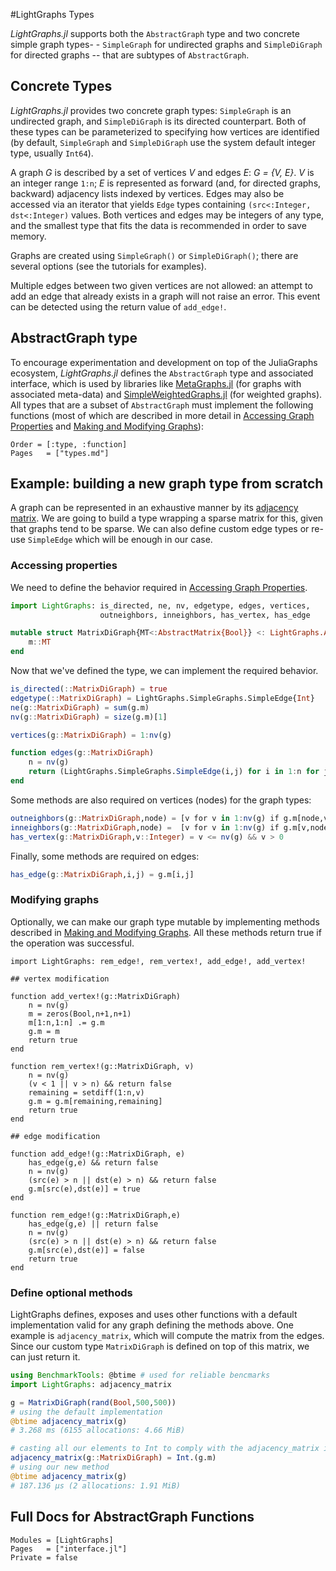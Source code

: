 #LightGraphs Types

*LightGraphs.jl* supports both the `AbstractGraph` type and two concrete simple graph types- - `SimpleGraph` for undirected graphs and `SimpleDiGraph` for directed graphs -- that are subtypes of `AbstractGraph`.

## Concrete Types

*LightGraphs.jl* provides two concrete graph types: `SimpleGraph` is an undirected graph, and `SimpleDiGraph` is its directed counterpart. Both of these types can be parameterized to specifying how vertices are identified (by default, `SimpleGraph` and `SimpleDiGraph` use the system default integer type, usually `Int64`).

A graph *G* is described by a set of vertices *V* and edges *E*: *G = {V, E}*. *V* is an integer range `1:n`; *E* is represented as forward (and, for directed graphs, backward) adjacency lists indexed by vertices. Edges may also be accessed via an iterator that yields `Edge` types containing `(src<:Integer, dst<:Integer)` values. Both vertices and edges may be integers of any type, and the smallest type that fits the data is recommended in order to save memory.

Graphs are created using `SimpleGraph()` or `SimpleDiGraph()`; there are several options (see the tutorials for examples).

Multiple edges between two given vertices are not allowed: an attempt to add an edge that already exists in a graph will not raise an error. This event can be detected using the return value of `add_edge!`.

## AbstractGraph type

To encourage experimentation and development on top of the JuliaGraphs ecosystem, *LightGraphs.jl* defines the `AbstractGraph` type and associated interface,
which is used by libraries like [MetaGraphs.jl](https://github.com/JuliaGraphs/MetaGraphs.jl) (for graphs with associated meta-data) and [SimpleWeightedGraphs.jl](https://github.com/JuliaGraphs/SimpleWeightedGraphs.jl) (for weighted graphs). All types that are a subset of `AbstractGraph` must implement the following functions (most of which are described in more detail in [Accessing Graph Properties](@ref) and [Making and Modifying Graphs](@ref)):

```@index
Order = [:type, :function]
Pages   = ["types.md"]
```

## Example: building a new graph type from scratch

A graph can be represented in an exhaustive manner by its
[adjacency matrix](https://en.wikipedia.org/wiki/Adjacency_matrix).
We are going to build a type wrapping a sparse matrix for this, given that
graphs tend to be sparse. We can also define custom edge types or re-use
`SimpleEdge` which will be enough in our case.

### Accessing properties

We need to define the behavior required in [Accessing Graph Properties](@ref).

```julia
import LightGraphs: is_directed, ne, nv, edgetype, edges, vertices,
                    outneighbors, inneighbors, has_vertex, has_edge

mutable struct MatrixDiGraph{MT<:AbstractMatrix{Bool}} <: LightGraphs.AbstractGraph{Int}
    m::MT
end
```

Now that we've defined the type, we can implement the required behavior.
```julia
is_directed(::MatrixDiGraph) = true
edgetype(::MatrixDiGraph) = LightGraphs.SimpleGraphs.SimpleEdge{Int}
ne(g::MatrixDiGraph) = sum(g.m)
nv(g::MatrixDiGraph) = size(g.m)[1]

vertices(g::MatrixDiGraph) = 1:nv(g)

function edges(g::MatrixDiGraph)
    n = nv(g)
    return (LightGraphs.SimpleGraphs.SimpleEdge(i,j) for i in 1:n for j in 1:n if g.m[i,j])
end
```

Some methods are also required on vertices (nodes) for the graph types:
```julia
outneighbors(g::MatrixDiGraph,node) = [v for v in 1:nv(g) if g.m[node,v]]
inneighbors(g::MatrixDiGraph,node) =  [v for v in 1:nv(g) if g.m[v,node]]
has_vertex(g::MatrixDiGraph,v::Integer) = v <= nv(g) && v > 0
```

Finally, some methods are required on edges:
```julia
has_edge(g::MatrixDiGraph,i,j) = g.m[i,j]
```

### Modifying graphs

Optionally, we can make our graph type mutable by implementing methods
described in [Making and Modifying Graphs](@ref). All these methods
return true if the operation was successful.

```
import LightGraphs: rem_edge!, rem_vertex!, add_edge!, add_vertex!

## vertex modification

function add_vertex!(g::MatrixDiGraph)
    n = nv(g)
    m = zeros(Bool,n+1,n+1)
    m[1:n,1:n] .= g.m
    g.m = m
    return true
end

function rem_vertex!(g::MatrixDiGraph, v)
    n = nv(g)
    (v < 1 || v > n) && return false
    remaining = setdiff(1:n,v)
    g.m = g.m[remaining,remaining]
    return true
end

## edge modification

function add_edge!(g::MatrixDiGraph, e)
    has_edge(g,e) && return false
    n = nv(g)
    (src(e) > n || dst(e) > n) && return false
    g.m[src(e),dst(e)] = true
end

function rem_edge!(g::MatrixDiGraph,e)
    has_edge(g,e) || return false
    n = nv(g)
    (src(e) > n || dst(e) > n) && return false
    g.m[src(e),dst(e)] = false
    return true
end
```

### Define optional methods

LightGraphs defines, exposes and uses other functions with a default
implementation valid for any graph defining the methods above.
One example is `adjacency_matrix`, which will compute the matrix from the edges.
Since our custom type `MatrixDiGraph` is defined on top of this matrix, we can just return it.

```julia
using BenchmarkTools: @btime # used for reliable bencmarks
import LightGraphs: adjacency_matrix

g = MatrixDiGraph(rand(Bool,500,500))
# using the default implementation
@btime adjacency_matrix(g)
# 3.268 ms (6155 allocations: 4.66 MiB)

# casting all our elements to Int to comply with the adjacency_matrix implementation
adjacency_matrix(g::MatrixDiGraph) = Int.(g.m)
# using our new method
@btime adjacency_matrix(g)
# 187.136 μs (2 allocations: 1.91 MiB)
```

## Full Docs for AbstractGraph Functions

```@autodocs
Modules = [LightGraphs]
Pages   = ["interface.jl"]
Private = false
```
